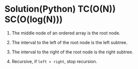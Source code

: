 # Solution(Python) TC(O(N)) SC(O(log(N)))

1. The middle node of an ordered array is the root node.

2. The interval to the left of the root node is the left subtree.

3. The interval to the right of the root node is the right subtree.

4. Recursive, if `left > right`, stop recursion.
